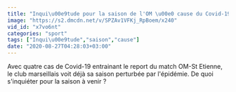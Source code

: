 ```yaml
---
title: "Inqui\u00e9tude pour la saison de l'OM \u00e0 cause du Covid-19"
image: "https://s2.dmcdn.net/v/SPZAv1VFKj_RpBoem/x240"
vid_id: "x7vo6nt"
categories: "sport"
tags: ["Inqui\u00e9tude","saison","cause"]
date: "2020-08-27T04:28:03+03:00"
---
```

Avec quatre cas de Covid-19 entrainant le report du match OM-St Etienne, le club marseillais voit déjà sa saison perturbée par l'épidémie. De quoi s'inquiéter pour la saison à venir ?
